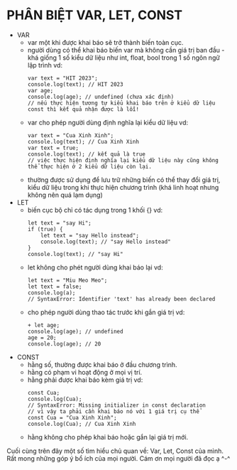 # PHÂN BIỆT VAR, LET, CONST

- VAR
    + var một khi được khai báo sẽ trở thành biến toàn cục.
    - người dùng có thể khai báo biến var mà không cần giá trị ban đầu - khá giống 1 số kiểu dữ liệu như int, float, bool trong 1 số ngôn ngữ lập trình vd:
        ```
        var text = "HIT 2023";
        console.log(text); // HIT 2023
        var age;
        console.log(age); // undefined (chưa xác định)
        // nếu thực hiện tương tự kiểu khai báo trên ở kiểu dữ liệu const thì kết quả nhận được là lỗi!
        ```
    - var cho phép người dùng định nghĩa lại kiểu dữ liệu vd:
        ```
        var text = "Cua Xinh Xinh";
        console.log(text); // Cua Xinh Xinh
        var text = true;
        console.log(text); // kết quả là true
        // việc thực hiện định nghĩa lại kiểu dữ liệu này cũng không thể thực hiện ở 2 kiểu dữ liệu còn lại.
        ```
    - thường được sử dụng để lưu trữ những biến có thể thay đổi giá trị, kiểu dữ liệu trong khi thực hiện chương trình (khá linh hoạt nhưng không nên quá lạm dụng)
- LET
    - biến cục bộ chỉ có tác dụng trong 1 khối {} vd:
        ```
        let text = "say Hi";
        if (true) {
            let text = "say Hello instead";
            console.log(text); // "say Hello instead"
        }
        console.log(text); // "say Hi"
        ```
    - let không cho phét người dùng khai báo lại vd:
        ```
        let text = "Miu Meo Meo";
        let text = false;
        console.log(a); 
        // SyntaxError: Identifier 'text' has already been declared
        ```
    - cho phép người dùng thao tác trước khi gắn giá trị vd:
        ```
        + let age;
        console.log(age); // undefined
        age = 20;
        console.log(age); // 20
        ```
- CONST
    - hằng số, thường được khai báo ở đầu chương trình.
    - hằng có phạm vi hoạt động ở mọi vị trí.
    - hằng phải được khai báo kèm giá trị vd:
        ```
        const Cua;
        console.log(Cua);
        // SyntaxError: Missing initializer in const declaration
        // vì vậy ta phải cần khai báo nó với 1 giá trị cụ thể
        const Cua = "Cua Xinh Xinh";
        console.log(Cua); // Cua Xinh Xinh
        ```
    - hằng không cho phép khai báo hoặc gắn lại giá trị mới.


Cuối cùng trên đây một số tìm hiểu chủ quan về: Var, Let, Const của mình. Rất mong những góp ý bổ ích của mọi người. Cám ơn mọi người đã đọc ạ ^-^